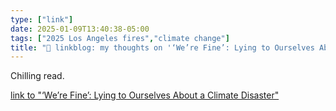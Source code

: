 ```yaml
---
type: ["link"]
date: 2025-01-09T13:40:38-05:00
tags: ["2025 Los Angeles fires","climate change"]
title: "🔗 linkblog: my thoughts on '‘We’re Fine’: Lying to Ourselves About a Climate Disaster'"
---
```

Chilling read.

[link to "‘We’re Fine’: Lying to Ourselves About a Climate Disaster"](https://www.404media.co/were-fine-los-angeles-wildfires/)
